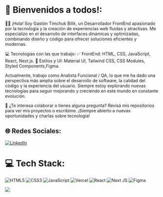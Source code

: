 # 💫 Bienvenidos a todos!:
👋🏻 ¡Hola! Soy Gastón Timchuk Bilik, un Desarrollador FrontEnd apasionado por la tecnología y la creación de experiencias web fluidas y atractivas. Me especializo en el desarrollo de interfaces dinámicas y optimizadas, combinando diseño y código para ofrecer soluciones eficientes y modernas.

💻 Tecnologías con las que trabajo:
✅ FrontEnd: HTML, CSS, JavaScript, React, Next.js.
🎨 Estilos y UI: Material UI, Tailwind CSS, CSS Modules, Styled Components,Figma.


Actualmente, trabajo como Analista Funcional / QA, lo que me ha dado una perspectiva más amplia sobre el desarrollo de software, la calidad del código y la experiencia del usuario. Siempre estoy explorando nuevas tecnologías para seguir mejorando y creciendo en este mundo en constante evolución.

🚀 ¿Te interesa colaborar o tienes alguna pregunta? Revisá mis repositorios para ver mis proyectos o escribime. ¡Siempre abierto a nuevas oportunidades y charlas sobre tecnología!

## 🌐 Redes Sociales:
[![LinkedIn](https://img.shields.io/badge/LinkedIn-%230077B5.svg?logo=linkedin&logoColor=white)](https://www.linkedin.com/in/gastontimchuk/)

# 💻 Tech Stack:
![HTML5](https://img.shields.io/badge/html5-%23E34F26.svg?style=flat-square&logo=html5&logoColor=white) 
![CSS3](https://img.shields.io/badge/css3-%231572B6.svg?style=flat-square&logo=css3&logoColor=white) 
![JavaScript](https://img.shields.io/badge/javascript-%23323330.svg?style=flat-square&logo=javascript&logoColor=%23F7DF1E) 
![Vercel](https://img.shields.io/badge/vercel-%23000000.svg?style=flat-square&logo=vercel&logoColor=white) 
![React](https://img.shields.io/badge/react-%2320232a.svg?style=flat-square&logo=react&logoColor=%2361DAFB) 
![Next JS](https://img.shields.io/badge/next.js-%23000000.svg?style=flat-square&logo=next.js&logoColor=white) 
![Figma](https://img.shields.io/badge/figma-%23F24E1E.svg?style=flat-square&logo=figma&logoColor=white) 




<img align="center" src="https://media.giphy.com/media/fQZX2aoRC1Tqw/giphy.gif"/>
